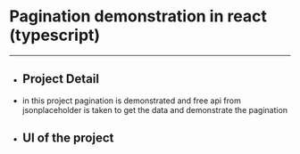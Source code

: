 # Pagination demonstration in react (typescript)

<hr/>

<detail>
  <ul>
    <li><h2>Project Detail</h2></li>
    <li><p>in this project pagination is demonstrated and free api from jsonplaceholder is taken to get the data and demonstrate the pagination</p></li>
  </ul>
  
 
  
</detail>

<detail>
  <ul>
      <li>
  <h2>UI of the project</h2>
</li>  
     <img src="https://github.com/PaudelSworup/Pagination/assets/96978659/60127dc9-1d2a-4a2b-9050-24701f5bd777" alt="" />
  </ul>

 
</detail>



